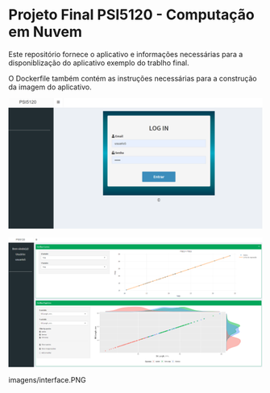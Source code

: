 
# Projeto Final PSI5120 - Computação em Nuvem

Este repositório fornece o aplicativo e informações necessárias para a disponiblização do aplicativo exemplo do trablho final.

O Dockerfile também contém as instruções necessárias para a construção da imagem do aplicativo.

![LOGIN](https://github.com/wesleyloubar/TrabalhoFinalComputacaoEmNuvem/blob/main/imagens/login.PNG?raw=true "oioi")

![INTERFACE](imagens/interface.PNG)

imagens/interface.PNG
